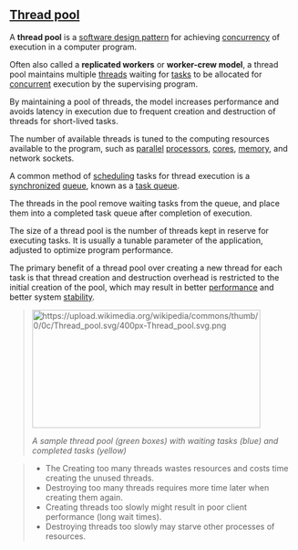 [Thread pool](https://en.wikipedia.org/wiki/Thread_pool)
------------

A **thread pool** is a [software design pattern](https://en.wikipedia.org/wiki/Software_design_pattern) for achieving [concurrency](https://en.wikipedia.org/wiki/Concurrency_(computer_science)) of execution in a computer program.

Often also called a **replicated workers** or **worker-crew model**, a thread pool maintains multiple [threads](https://en.wikipedia.org/wiki/Thread_(computer_science)) waiting for [tasks](https://en.wikipedia.org/wiki/Task_(computers)) to be allocated for [concurrent](https://en.wikipedia.org/wiki/Concurrent_computing) execution by the supervising program.

By maintaining a pool of threads, the model increases performance and avoids latency in execution due to frequent creation and destruction of threads for short-lived tasks.

The number of available threads is tuned to the computing resources available to the program, such as [parallel](https://en.wikipedia.org/wiki/Parallel_computing) [processors](https://en.wikipedia.org/wiki/Central_processing_unit), [cores](https://en.wikipedia.org/wiki/Multi-core_processor), [memory](https://en.wikipedia.org/wiki/Computer_memory), and network sockets.

A common method of [scheduling](https://en.wikipedia.org/wiki/Scheduling_(computing)) tasks for thread execution is a [synchronized](https://en.wikipedia.org/wiki/Synchronization_(computer_science)) [queue](https://en.wikipedia.org/wiki/Queue_(data_structure)), known as a [task queue](https://en.wikipedia.org/wiki/Task_queue). 

The threads in the pool remove waiting tasks from the queue, and place them into a completed task queue after completion of execution.

The size of a thread pool is the number of threads kept in reserve for executing tasks. It is usually a tunable parameter of the application, adjusted to optimize program performance.

The primary benefit of a thread pool over creating a new thread for each task is that thread creation and destruction overhead is restricted to the initial creation of the pool, which may result in better [performance](https://en.wikipedia.org/wiki/Performance_tuning) and better system [stability](https://en.wikipedia.org/wiki/Stability_Model).

> <img src="https://upload.wikimedia.org/wikipedia/commons/thumb/0/0c/Thread_pool.svg/400px-Thread_pool.svg.png" alt="https://upload.wikimedia.org/wikipedia/commons/thumb/0/0c/Thread_pool.svg/400px-Thread_pool.svg.png" width="400" height="207" />
>
> *A sample thread pool (green boxes) with waiting tasks (blue) and completed tasks (yellow)*


>- The Creating too many threads wastes resources and costs time creating the unused threads.
>- Destroying too many threads requires more time later when creating them again.
>- Creating threads too slowly might result in poor client performance (long wait times).
>- Destroying threads too slowly may starve other processes of resources.
>
